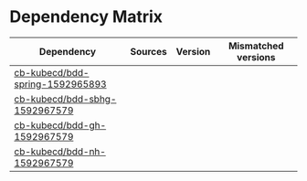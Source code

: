 # Dependency Matrix

Dependency | Sources | Version | Mismatched versions
---------- | ------- | ------- | -------------------
[cb-kubecd/bdd-spring-1592965893](https://github.com/cb-kubecd/bdd-spring-1592965893.git) |  | []() | 
[cb-kubecd/bdd-sbhg-1592967579](https://github.com/cb-kubecd/bdd-sbhg-1592967579.git) |  | []() | 
[cb-kubecd/bdd-gh-1592967579](https://github.com/cb-kubecd/bdd-gh-1592967579.git) |  | []() | 
[cb-kubecd/bdd-nh-1592967579](https://github.com/cb-kubecd/bdd-nh-1592967579.git) |  | []() | 
